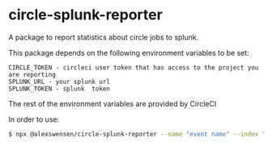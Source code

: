 # circle-splunk-reporter

A package to report statistics about circle jobs to splunk.

This package depends on the following environment variables to be set:

```
CIRCLE_TOKEN - circleci user token that has access to the project you are reporting
SPLUNK_URL - your splunk url
SPLUNK_TOKEN - splunk  token
```

The rest of the environment variables are provided by CircleCI

In order to use:

```bash
$ npx @alexswensen/circle-splunk-reporter --name "event name" --index "splunk-index"
```
